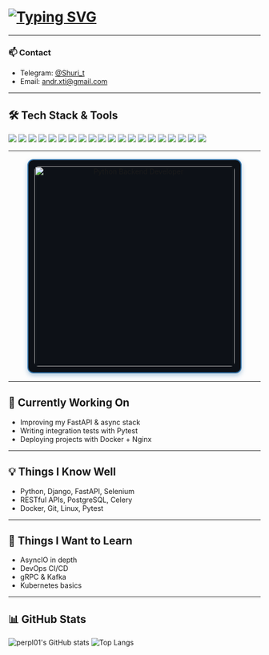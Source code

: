 # [![Typing SVG](https://readme-typing-svg.demolab.com?font=Fira+Code&pause=1000&color=FFFFFF&random=true&width=435&lines=%F0%9F%91%8B+Hi+there%2C+I'm+a+Python+Developer)](https://git.io/typing-svg)

---

### 📫 Contact

- Telegram: [@Shuri_t](https://t.me/Shuri_t)  
- Email: [andr.xti@gmail.com](mailto:andr.xti@gmail.com)

---

## 🛠 Tech Stack & Tools

<div align="left">
  <img src="https://img.shields.io/badge/-Python-3776AB?logo=python&logoColor=white" />
  <img src="https://img.shields.io/badge/-Django-092E20?logo=django&logoColor=white" />
  <img src="https://img.shields.io/badge/-FastAPI-009688?logo=fastapi&logoColor=white" />
  <img src="https://img.shields.io/badge/-PostgreSQL-4169E1?logo=postgresql&logoColor=white" />
  <img src="https://img.shields.io/badge/-MySQL-4479A1?logo=mysql&logoColor=white" />
  <img src="https://img.shields.io/badge/-Redis-DC382D?logo=redis&logoColor=white" />
  <img src="https://img.shields.io/badge/-Celery-37814A?logo=celery&logoColor=white" />
  <img src="https://img.shields.io/badge/-Docker-2496ED?logo=docker&logoColor=white" />
  <img src="https://img.shields.io/badge/-Git-F05032?logo=git&logoColor=white" />
  <img src="https://img.shields.io/badge/-GitHub-181717?logo=github&logoColor=white" />
  <img src="https://img.shields.io/badge/-Linux-FCC624?logo=linux&logoColor=black" />
  <img src="https://img.shields.io/badge/-Nginx-009639?logo=nginx&logoColor=white" />
  <img src="https://img.shields.io/badge/-Selenium-43B02A?logo=selenium&logoColor=white" />
  <img src="https://img.shields.io/badge/-BeautifulSoup-4B3621?logo=python&logoColor=white" />
  <img src="https://img.shields.io/badge/-Requests-2C3E50?logo=python&logoColor=white" />
  <img src="https://img.shields.io/badge/-Pandas-150458?logo=pandas&logoColor=white" />
  <img src="https://img.shields.io/badge/-NumPy-013243?logo=numpy&logoColor=white" />
  <img src="https://img.shields.io/badge/-Pytest-0A9EDC?logo=pytest&logoColor=white" />
  <img src="https://img.shields.io/badge/-Postman-FF6C37?logo=postman&logoColor=white" />
  <img src="https://img.shields.io/badge/-Obsidian-4B4B96?logo=obsidian&logoColor=white" />
</div>

---

<div align="center" style="margin-top: 1rem; margin-bottom: 1rem;">
  <div style="
    display: inline-block;
    border: 2px solid #3776AB;
    border-radius: 12px;
    padding: 12px;
    box-shadow: 0 4px 10px rgba(55, 118, 171, 0.4);
    background: #0d1117;
  ">
    <img src="https://camo.githubusercontent.com/3b7f82f31bb6611c732c3451253533bfb469909e38dec4e2239d7ed47f1fbf94/68747470733a2f2f6d656469612e67697068792e636f6d2f6d656469612f625a6d466c62506f5837577948547a6875562f67697068792e676966" 
      alt="Python Backend Developer" 
      width="400" 
      style="display: block; margin: 0 auto; border-radius: 8px;"
    />
  </div>
</div>

---

## 🔧 Currently Working On

- Improving my FastAPI & async stack  
- Writing integration tests with Pytest  
- Deploying projects with Docker + Nginx  

---

## 💡 Things I Know Well

- Python, Django, FastAPI, Selenium  
- RESTful APIs, PostgreSQL, Celery  
- Docker, Git, Linux, Pytest  

---

## 🔭 Things I Want to Learn

- AsyncIO in depth  
- DevOps CI/CD
- gRPC & Kafka  
- Kubernetes basics  

---

## 📊 GitHub Stats

![perpl01's GitHub stats](https://github-readme-stats.vercel.app/api?username=tshuri&show_icons=true&theme=radical)
![Top Langs](https://github-readme-stats.vercel.app/api/top-langs/?username=tshuri&layout=compact&theme=tokyonight)


